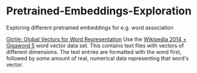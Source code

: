 # Pretrained-Embeddings-Exploration
Exploring different pretrained embeddings for e.g. word association 


[GloVe: Global Vectors for Word Representation](https://nlp.stanford.edu/projects/glove/)
Use the [Wikipedia 2014 + Gigaword 5](http://nlp.stanford.edu/data/glove.6B.zip) word vector data set.
This contains text files with vectors of different dimensions.  The text entries are formatted with the word first, followed by some amount of real, numerical data representing that word's vector.
